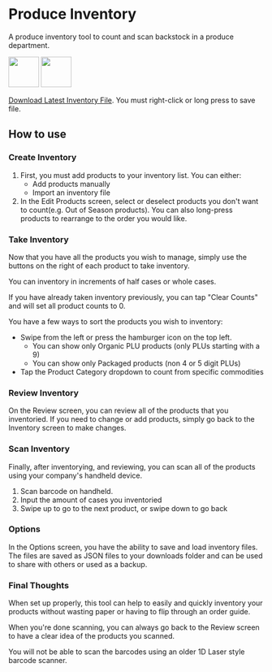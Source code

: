 # Produce Inventory

A produce inventory tool to count and scan backstock in a produce department.

<a href="https://github.com/Volorf/Badges/raw/master/App%20Store/App%20Store%20Badge.png"><img src="https://tools.applemediaservices.com/api/badges/download-on-the-app-store/black/en-us?size=250x83&amp;releaseDate=1643068800&h=4ca2cb3b2718c02b45957090b3a075ba" height="60"/></a>
<a href="https://play.google.com/store/apps/details?id=com.michaelneumaier.orderguide&pcampaignid=pcampaignidMKT-Other-global-all-co-prtnr-py-PartBadge-Mar2515-1"><img src="https://github.com/Volorf/Badges/raw/master/Google%20Play/Google%20Play%20Badge.png" height=60/></a>

[Download Latest Inventory File](https://github.com/michaelneumaier/Produce-Inventory/raw/main/inventory012722.json). You must right-click or long press to save file.

## How to use

### Create Inventory

1. First, you must add products to your inventory list. You can either:
    - Add products manually
    - Import an inventory file
2. In the Edit Products screen, select or deselect products you don't want to count(e.g. Out of Season products). You can also long-press products to rearrange to the order you would like.

### Take Inventory
Now that you have all the products you wish to manage, simply use the buttons on the right of each product to take inventory.

You can inventory in increments of half cases or whole cases.

If you have already taken inventory previously, you can tap "Clear Counts" and will set all product counts to 0.

You have a few ways to sort the products you wish to inventory:
- Swipe from the left or press the hamburger icon on the top left.
  - You can show only Organic PLU products (only PLUs starting with a 9)
  - You can show only Packaged products (non 4 or 5 digit PLUs)
- Tap the Product Category dropdown to count from specific commodities

### Review Inventory

On the Review screen, you can review all of the products that you inventoried. If you need to change or add products, simply go back to the Inventory screen to make changes.

### Scan Inventory

Finally, after inventorying, and reviewing, you can scan all of the products using your company's handheld device.
1. Scan barcode on handheld.
2. Input the amount of cases you inventoried
3. Swipe up to go to the next product, or swipe down to go back

### Options
In the Options screen, you have the ability to save and load inventory files. The files are saved as JSON files to your downloads folder and can be used to share with others or used as a backup.

### Final Thoughts
When set up properly, this tool can help to easily and quickly inventory your products without wasting paper or having to flip through an order guide.

When you're done scanning, you can always go back to the Review screen to have a clear idea of the products you scanned.

You will not be able to scan the barcodes using an older 1D Laser style barcode scanner.
